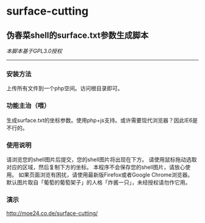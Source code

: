 # surface-cutting
## 伪春菜shell的surface.txt参数生成脚本
*本脚本基于GPL3.0授权*

-------------

### 安装方法 ###
上传所有文件到一个php空间。访问根目录即可。

### 功能主治（喂） ###
生成surface.txt的坐标参数。使用php+js支持。或许需要现代浏览器？因此IE6是不行的。

### 使用说明 ###
请浏览您的shell图片后提交，您的shell图片将出现在下方。
请使用鼠标拖动选取对应的区域，然后复制下方的坐标。
本程序不会保存您的shell图片，请放心使用。
如果页面浏览有困扰，请使用最新版Firefox或者Google Chrome浏览器。
默认图片取自「葡萄的葡萄架子」的人格「炸酱一只」，未经授权请勿作它用。

### 演示 ###
<http://moe24.co.de/surface-cutting/>